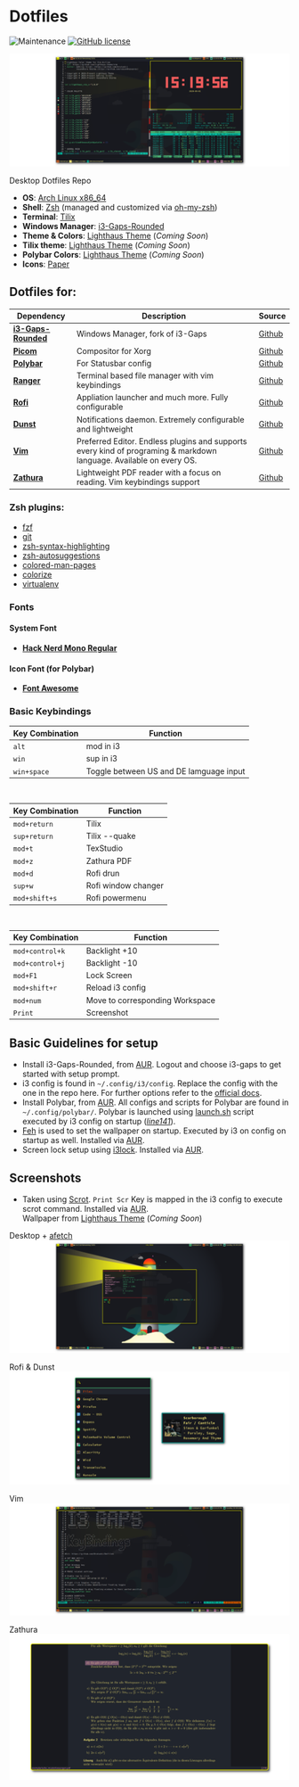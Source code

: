# Dotfiles

![Maintenance](https://img.shields.io/badge/Maintained%3F-yes-green.svg)
[![GitHub license](https://img.shields.io/github/license/Naereen/StrapDown.js.svg)](https://github.com/Brutuski/Dotfiles/blob/master/LICENSE)

![Home](https://raw.githubusercontent.com/Brutuski/Dotfiles/master/Screenshots/home.png)

Desktop Dotfiles Repo
+ **OS**:              [Arch Linux x86_64](https://wiki.archlinux.org/index.php/Installation_guide)
+ **Shell**:           [Zsh](https://github.com/ohmyzsh/ohmyzsh/wiki/Installing-ZSH) (managed and customized via [oh-my-zsh](https://github.com/ohmyzsh/ohmyzsh))
+ **Terminal**:        [Tilix](https://github.com/gnunn1/tilix)
+ **Windows Manager**: [i3-Gaps-Rounded](https://github.com/resloved/i3)
+ **Theme & Colors**:           [Lighthaus Theme](https://github.com/lighthaus-theme) (*Coming Soon*)
+ **Tilix theme**:     [Lighthaus Theme](https://github.com/lighthaus-theme) (*Coming Soon*)
+ **Polybar Colors**:     [Lighthaus Theme](https://github.com/lighthaus-theme) (*Coming Soon*)
+ **Icons**:           [Paper](https://snwh.org/paper)


## Dotfiles for:
| Dependency | Description | Source
| ---- | ---- | ---- |
| [**i3-Gaps-Rounded**](https://github.com/resloved/i3) | Windows Manager, fork of i3-Gaps | [Github](https://github.com/Airblader/i3)
[**Picom**](https://github.com/Brutuski/Dotfiles/blob/master/.config/picom/picom.conf)| Compositor for Xorg  | [Github](https://github.com/yshui/picom)
[**Polybar**](https://github.com/Brutuski/DesktopDotfiles/tree/master/.config/polybar)| For Statusbar config  | [Github](https://github.com/polybar/polybar)
[**Ranger**](https://github.com/Brutuski/DesktopDotfiles/tree/master/.config/ranger) | Terminal based file manager with vim keybindings |  [Github](https://github.com/davatorium/rofi)
[**Rofi**](https://github.com/Brutuski/DesktopDotfiles/tree/master/.config/rofi)  | Appliation launcher and much more. Fully configurable |  [Github](https://github.com/ranger/ranger)
[**Dunst**](https://github.com/Brutuski/DesktopDotfiles/tree/master/.config/dunst) | Notifications daemon. Extremely configurable and lightweight |  [Github](https://github.com/dunst-project/dunst)
[**Vim**](https://github.com/Brutuski/Dotfiles/blob/master/.vimrc) | Preferred Editor. Endless plugins and supports every kind of programing & markdown language. Available on every OS. | [Github](https://github.com/vim/vim)
[**Zathura**](https://github.com/Brutuski/DesktopDotfiles/tree/master/.config/zathura) | Lightweight PDF reader with a focus on reading. Vim keybindings support  |  [Github](https://github.com/pwmt/zathura)


### Zsh plugins:
+ [fzf](https://github.com/ohmyzsh/ohmyzsh/tree/master/plugins/fzf)
+ [git](https://github.com/ohmyzsh/ohmyzsh/tree/master/plugins/git)
+ [zsh-syntax-highlighting](https://github.com/zsh-users/zsh-syntax-highlighting)
+ [zsh-autosuggestions](https://github.com/zsh-users/zsh-autosuggestions)
+ [colored-man-pages](https://github.com/ohmyzsh/ohmyzsh/tree/master/plugins/colored-man-pages)
+ [colorize](https://github.com/ohmyzsh/ohmyzsh/tree/master/plugins/colorize)
+ [virtualenv](https://github.com/ohmyzsh/ohmyzsh/tree/master/plugins/virtualenv)


### Fonts
#### System Font
+ [**Hack Nerd Mono Regular**](https://github.com/ryanoasis/nerd-fonts)
#### Icon Font (for Polybar)
+ [**Font Awesome**](https://fontawesome.com/)


### Basic Keybindings
| Key Combination | Function |
| ---- | ---- |
| `alt` | mod in i3 |
| `win` | sup in i3 |
| `win+space` | Toggle between US and DE lamguage input |

</br>

| Key Combination | Function |
| ---- | ---- |
| `mod+return`  | Tilix |
| `sup+return`  | Tilix --quake |
| `mod+t`       | TexStudio |
| `mod+z`       | Zathura PDF |
| `mod+d`       | Rofi drun |
| `sup+w`       | Rofi window changer |
| `mod+shift+s` | Rofi powermenu |

</br>

| Key Combination | Function |
| ---- | ---- |
| `mod+control+k` | Backlight +10 |
| `mod+control+j` | Backlight -10 |
| `mod+F1`        | Lock Screen |
| `mod+shift+r`   | Reload i3 config |
| `mod+num`       | Move to corresponding Workspace |
| `Print`         | Screenshot |


## Basic Guidelines for setup
+ Install i3-Gaps-Rounded, from [AUR](https://aur.archlinux.org/packages/i3-gaps-rounded-git/). Logout and choose i3-gaps to get started with setup prompt.
+ i3 config is found in `~/.config/i3/config`. Replace the config with the one in the repo here. For further options refer to the [official docs](https://i3wm.org/docs/userguide.html).
+ Install Polybar, from [AUR](https://aur.archlinux.org/packages/polybar/). All configs and scripts for Polybar are found in `~/.config/polybar/`. Polybar is launched using [launch.sh](https://github.com/Brutuski/Dotfiles/blob/master/.config/polybar/launch.sh) script executed by i3 config on startup ([_line141_](https://github.com/Brutuski/Dotfiles/blob/aa1afd24a7527cae670f380f3b5499026c2df987/.config/i3/config#L141)).
+ [Feh](https://wiki.archlinux.org/index.php/Feh) is used to set the wallpaper on startup. Executed by i3 on config on startup as well. Installed via [AUR](https://www.archlinux.org/packages/extra/x86_64/feh/).
+ Screen lock setup using [i3lock](https://i3wm.org/i3lock/). Installed via [AUR](https://www.archlinux.org/packages/community/x86_64/i3lock/).


## Screenshots
+ Taken using [Scrot](https://github.com/resurrecting-open-source-projects/scrot). `Print Scr` Key is mapped in the i3 config to execute scrot command. Installed via [AUR](https://www.archlinux.org/packages/community/x86_64/scrot/).</br>
Wallpaper from  [Lighthaus Theme](https://github.com/lighthaus-theme) (*Coming Soon*)

Desktop + [afetch](https://github.com/Brutuski/a-fetch)  ![Screenshot](https://raw.githubusercontent.com/Brutuski/Dotfiles/master/Screenshots/afetch.png)

Rofi & Dunst </br> ![Screenshot](https://raw.githubusercontent.com/Brutuski/Dotfiles/master/Screenshots/rofi%26dunst.png)

Vim </br>
![Screenshot](https://raw.githubusercontent.com/Brutuski/Dotfiles/master/Screenshots/vimi3.png)

Zathura </br>
![Screenshot](https://raw.githubusercontent.com/Brutuski/Dotfiles/master/Screenshots/zathura.png)